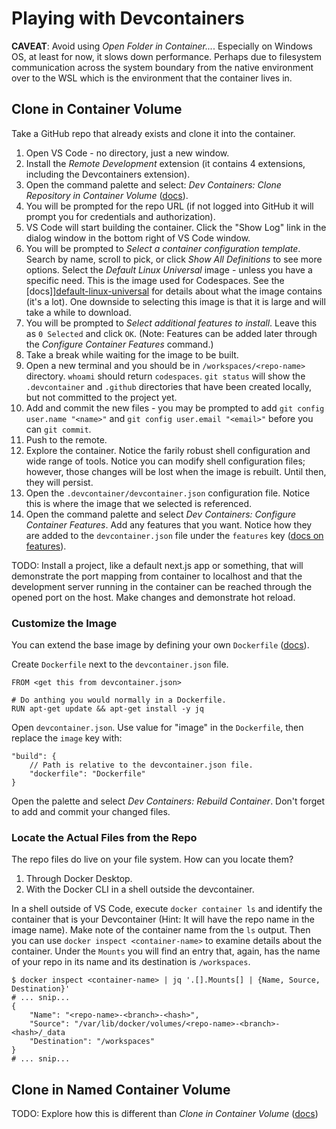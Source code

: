 # Playing with Devcontainers

**CAVEAT**: Avoid using _Open Folder in Container..._.
Especially on Windows OS, at least for now, it slows down performance.  Perhaps due to filesystem communication across
the system boundary from the native environment over to the WSL which is the environment that the container lives in.


## Clone in Container Volume

Take a GitHub repo that already exists and clone it into the container.

1. Open VS Code - no directory, just a new window.
1. Install the _Remote Development_ extension (it contains 4 extensions, including the Devcontainers extension).
1. Open the command palette and select: _Dev Containers: Clone Repository in Container Volume_ ([docs][clone-in-container]).
1. You will be prompted for the repo URL (if not logged into GitHub it will prompt you for credentials and authorization).
1. VS Code will start building the container.  Click the "Show Log" link in the dialog window in the bottom right of VS Code window.
1. You will be prompted to _Select a container configuration template_.  Search by name, scroll to pick, or click _Show All Definitions_ to see more options.  Select the _Default Linux Universal_ image - unless you have a specific need.  This is the image used for Codespaces.  See the [docs]][default-linux-universal] for details about what the image contains (it's a lot).  One downside to selecting this image is that it is large and will take a while to download.
1. You will be prompted to _Select additional features to install_.  Leave this as `0 Selected` and click `OK`. (Note: Features can be added later through the _Configure Container Features_ command.)
1. Take a break while waiting for the image to be built.
1. Open a new terminal and you should be in `/workspaces/<repo-name>` directory.  `whoami` should return `codespaces`.  `git status` will show the `.devcontainer` and `.github` directories that have been created locally, but not committed to the project yet.
1. Add and commit the new files - you may be prompted to add `git config user.name "<name>"` and `git config user.email "<email>"` before you can `git commit`.
1. Push to the remote.
1. Explore the container.  Notice the farily robust shell configuration and wide range of tools.  Notice you can modify shell configuration files; however, those changes will be lost when the image is rebuilt.  Until then, they will persist.
1. Open the `.devcontainer/devcontainer.json` configuration file.  Notice this is where the image that we selected is referenced.
1. Open the command palette and select _Dev Containers: Configure Container Features_.  Add any features that you want.  Notice how they are added to the `devcontainer.json` file under the `features` key ([docs on features][container-features]).

TODO: Install a project, like a default next.js app or something, that will demonstrate the port mapping from container to localhost and that the development server running in the container can be reached through the opened port on the host.  Make changes and demonstrate hot reload.


### Customize the Image

You can extend the base image by defining your own `Dockerfile` ([docs][custom-dockerfile]).

Create `Dockerfile` next to the `devcontainer.json` file.
```
FROM <get this from devcontainer.json>

# Do anthing you would normally in a Dockerfile.
RUN apt-get update && apt-get install -y jq
```

Open `devcontainer.json`.  Use value for "image" in the `Dockerfile`, then replace the `image` key with:
```
"build": {
    // Path is relative to the devcontainer.json file.
    "dockerfile": "Dockerfile"
}
```

Open the palette and select _Dev Containers: Rebuild Container_.  Don't forget to add and commit your changed files.


### Locate the Actual Files from the Repo

The repo files do live on your file system.  How can you locate them?

1. Through Docker Desktop.
1. With the Docker CLI in a shell outside the devcontainer.


In a shell outside of VS Code, execute `docker container ls` and identify the container that is your Devcontainer (Hint: It will have the repo name in the image name).  Make note of the container name from the `ls` output.  Then you can use `docker inspect <container-name>` to examine details about the container.  Under the `Mounts` you will find an entry that, again, has the name of your repo in its name and its destination is `/workspaces`.

```
$ docker inspect <container-name> | jq '.[].Mounts[] | {Name, Source, Destination}'
# ... snip...
{
    "Name": "<repo-name>-<branch>-<hash>",
    "Source": "/var/lib/docker/volumes/<repo-name>-<branch>-<hash>/_data
    "Destination": "/workspaces"
}
# ... snip...
```


## Clone in Named Container Volume

TODO: Explore how this is different than _Clone in Container Volume_ ([docs][clone-in-named-volume])


[default-linux-universal]: https://github.com/microsoft/vscode-dev-containers/blob/main/containers/codespaces-linux/README.md
[clone-in-container]: https://code.visualstudio.com/remote/advancedcontainers/improve-performance#_use-clone-repository-in-container-volume
[clone-in-named-volume]: https://code.visualstudio.com/remote/advancedcontainers/improve-performance#_use-a-targeted-named-volume
[container-features]: https://containers.dev/features
[custom-dockerfile]: https://containers.dev/guide/dockerfile
[dockerfile-best-practices]: https://docs.docker.com/build/building/best-practices/
[dockerfile-best-practices-2]: https://github.com/dnaprawa/dockerfile-best-practices
[dockerfile-best-practices-3]: https://sysdig.com/blog/dockerfile-best-practices/
[dockerfile-best-practices-4]: https://docs.docker.com/guides/workshop/09_image_best/

